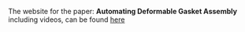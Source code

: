 The website for the paper: **Automating Deformable Gasket Assembly** including videos, can be found [here]([url](https://berkeleyautomation.github.io/robot-gasket/))

